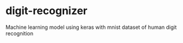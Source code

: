 # digit-recognizer
Machine learning model using keras with mnist dataset of human digit recognition

